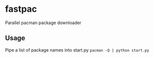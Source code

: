 # fastpac
Parallel pacman package downloader

## Usage
Pipe a list of package names into start.py
`pacman -Q | python start.py`
